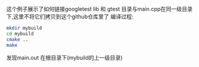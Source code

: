 这个例子展示了如何链接googletest
lib 和 gtest 目录与main.cpp在同一级目录下,这里不将它们拷贝到这个github仓库里了
编译过程:
```bash
mkdir mybuild 
cd mybuild
cmake ..
make
```
发现main.out 在根目录下(mybuild的上一级目录)
